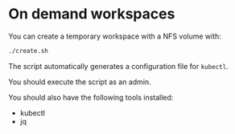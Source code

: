 # On demand workspaces

You can create a temporary workspace with a NFS volume with:

```bash
./create.sh
```

The script automatically generates a configuration file for `kubectl`.

You should execute the script as an admin.

You should also have the following tools installed:

- kubectl
- jq
